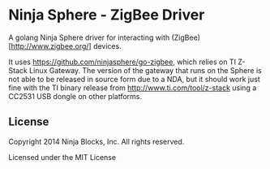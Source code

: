 # Ninja Sphere - ZigBee Driver

A golang Ninja Sphere driver for interacting with (ZigBee)[http://www.zigbee.org/] devices.

It uses https://github.com/ninjasphere/go-zigbee, which relies on TI Z-Stack Linux Gateway. The version of the gateway
that runs on the Sphere is not able to be released in source form due to a NDA, but it should work just fine with the TI
binary release from http://www.ti.com/tool/z-stack using a CC2531 USB dongle on other platforms.

## License

Copyright 2014 Ninja Blocks, Inc. All rights reserved.

Licensed under the MIT License
